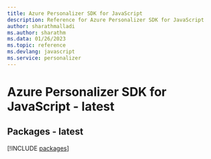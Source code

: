 ```yaml
---
title: Azure Personalizer SDK for JavaScript
description: Reference for Azure Personalizer SDK for JavaScript
author: sharathmalladi
ms.author: sharathm
ms.data: 01/26/2023
ms.topic: reference
ms.devlang: javascript
ms.service: personalizer
---
```

# Azure Personalizer SDK for JavaScript - latest
## Packages - latest
[!INCLUDE [packages](personalizer-index.md)]
